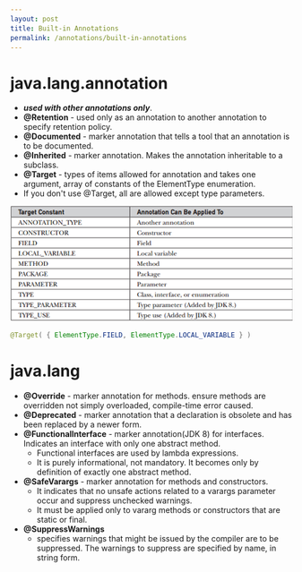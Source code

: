 ```yaml
---
layout: post
title: Built-in Annotations
permalink: /annotations/built-in-annotations
---
```


# java.lang.annotation
* ***used with other annotations only***.
* **@Retention** - used only as an annotation to another annotation to specify retention policy.
* **@Documented** - marker annotation that tells a tool that an annotation is to be documented. 
* **@Inherited** - marker annotation. Makes the annotation inheritable to a subclass.
* **@Target** - types of items allowed for annotation and takes one argument, array of constants of the ElementType enumeration.
* If you don't use @Target, all are allowed except type parameters.

![annotations-target.png](https://github.com/arpit04tripathi/files-cdn/raw/cdn/java/reflection/annotations-target.png)

```java
@Target( { ElementType.FIELD, ElementType.LOCAL_VARIABLE } )
```

# java.lang
* **@Override** - marker annotation for methods. ensure methods are overridden not simply overloaded, compile-time error caused.
* **@Deprecated** - marker annotation that a declaration is obsolete and has been replaced by a newer form.
* **@FunctionalInterface** - marker annotation(JDK 8) for interfaces. Indicates an interface with only one abstract method. 
    - Functional interfaces are used by lambda expressions.
    - It is purely informational, not mandatory. It becomes only by definition of exactly one abstract method.
* **@SafeVarargs** - marker annotation for methods and constructors. 
	- It indicates that no unsafe actions related to a varargs parameter occur and suppress unchecked warnings.
	- It must be applied only to vararg methods or constructors that are static or final.
* **@SuppressWarnings**
    - specifies warnings that might be issued by the compiler are to be suppressed. The warnings to suppress are specified by name, in string form.
